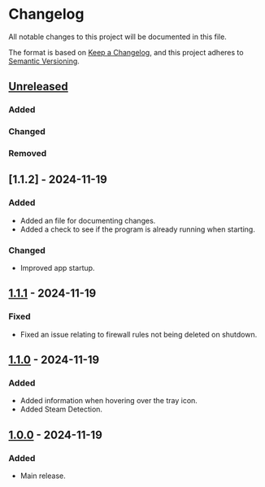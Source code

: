 # Changelog

All notable changes to this project will be documented in this file.

The format is based on [Keep a Changelog](https://keepachangelog.com/en/1.1.0/),
and this project adheres to [Semantic Versioning](https://semver.org/spec/v2.0.0.html).

## [Unreleased]
### Added

### Changed

### Removed

## [1.1.2] - 2024-11-19
### Added
- Added an file for documenting changes.
- Added a check to see if the program is already running when starting.

### Changed
- Improved app startup.

## [1.1.1] - 2024-11-19
### Fixed
- Fixed an issue relating to firewall rules not being deleted on shutdown.

## [1.1.0] - 2024-11-19
### Added
   - Added information when hovering over the tray icon.
   - Added Steam Detection.

## [1.0.0] - 2024-11-19
### Added
- Main release.

[unreleased]: https://github.com/tehtark/Dehumidifier/compare/master...dev
[1.1.1]: https://github.com/tehtark/Dehumidifier/compare/release...1.1.0
[1.1.0]: https://github.com/tehtark/Dehumidifier/compare/release...1.1.0
[1.0.0]: https://github.com/tehtark/Dehumidifier/releases/tag/release
